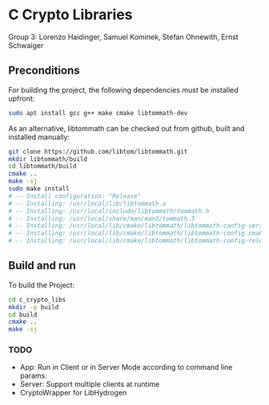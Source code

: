 # C Crypto Libraries
Group 3: Lorenzo Haidinger, Samuel Kominek, Stefan Ohnewith, Ernst Schwaiger

## Preconditions

For building the project, the following dependencies must be installed upfront:

```bash
sudo apt install gcc g++ make cmake libtommath-dev
```

As an alternative, libtommath can be checked out from github, built and installed manually:

```bash
git clone https://github.com/libtom/libtommath.git
mkdir libtommath/build
cd libtommath/build
cmake ..
make -sj
sudo make install
# -- Install configuration: "Release"
# -- Installing: /usr/local/lib/libtommath.a
# -- Installing: /usr/local/include/libtommath/tommath.h
# -- Installing: /usr/local/share/man/man3/tommath.3
# -- Installing: /usr/local/lib/cmake/libtommath/libtommath-config-version.cmake
# -- Installing: /usr/local/lib/cmake/libtommath/libtommath-config.cmake
# -- Installing: /usr/local/lib/cmake/libtommath/libtommath-config-release.cmake
```

## Build and run

To build the Project:
```bash
cd c_crypto_libs
mkdir -p build
cd build
cmake ..
make -sj
```

### TODO

* App: Run in Client or in Server Mode according to command line params.
* Server: Support multiple clients at runtime
* CryptoWrapper for LibHydrogen
